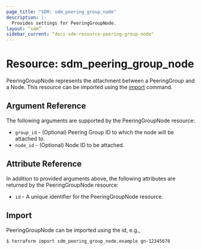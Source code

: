 ```yaml
---
page_title: "SDM: sdm_peering_group_node"
description: |-
  Provides settings for PeeringGroupNode.
layout: “sdm”
sidebar_current: “docs-sdm-resource-peering-group-node"
---
```

# Resource: sdm_peering_group_node

PeeringGroupNode represents the attachment between a PeeringGroup and a Node.
This resource can be imported using the [import](https://www.terraform.io/docs/cli/commands/import.html) command.
## Argument Reference
The following arguments are supported by the PeeringGroupNode resource:
* `group_id` - (Optional) Peering Group ID to which the node will be attached to.
* `node_id` - (Optional) Node ID to be attached.
## Attribute Reference
In addition to provided arguments above, the following attributes are returned by the PeeringGroupNode resource:
* `id` - A unique identifier for the PeeringGroupNode resource.
## Import
PeeringGroupNode can be imported using the id, e.g.,

```
$ terraform import sdm_peering_group_node.example gn-12345678
```

